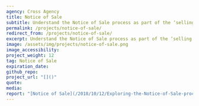 ```yaml
---
agency: Cross Agency
title: Notice of Sale
subtitle: Understand the Notice of Sale process as part of the ‘selling and buying a property’ life event and potential improvements for people and agencies involved.
permalink: /projects/notice-of-sale/
redirect_from: /projects/notice-of-sale/
excerpt: Understand the Notice of Sale process as part of the ‘selling and buying a property’ life event and potential improvements for people and agencies involved.
image: /assets/img/projects/notice-of-sale.png
image_accessibility:
project_weight: 12
tag: Notice of Sale
expiration_date:
github_repo:
project_url: "[]()"
quote:
media: 
report: "[Notice of Sale](/2018/10/12/Exploring-the-Notice-of-Sale-process/)"
---
```

